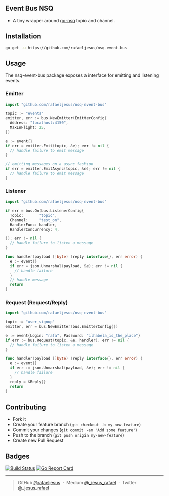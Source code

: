 ## Event Bus NSQ

* A tiny wrapper around [go-nsq](https://github.com/nsqio/go-nsq) topic and channel.

## Installation
```bash
go get -u https://github.com/rafaeljesus/nsq-event-bus
```

## Usage
The nsq-event-bus package exposes a interface for emitting and listening events.

### Emitter
```go
import "github.com/rafaeljesus/nsq-event-bus"

topic := "events"
emitter, err := bus.NewEmitter(EmitterConfig{
  Address: "localhost:4150",
  MaxInFlight: 25,
})

e := event{}
if err = emitter.Emit(topic, &e); err != nil {
  // handle failure to emit message
}

// emitting messages on a async fashion
if err = emitter.EmitAsync(topic, &e); err != nil {
  // handle failure to emit message
}

```

### Listener
```go
import "github.com/rafaeljesus/nsq-event-bus"

if err = bus.On(bus.ListenerConfig{
  Topic:       "topic",
  Channel:     "test_on",
  HandlerFunc: handler,
  HandlerConcurrency: 4,

}); err != nil {
  // handle failure to listen a message
}

func handler(payload []byte) (reply interface{}, err error) {
  e := event{}
  if err = json.Unmarshal(payload, &e); err != nil {
    // handle failure
  }
  // handle message
  return
}
```

### Request (Request/Reply)
```go
import "github.com/rafaeljesus/nsq-event-bus"

topic := "user_signup"
emitter, err = bus.NewEmitter(bus.EmitterConfig{})

e := event{Login: "rafa", Password: "ilhabela_is_the_place"}
if err := bus.Request(topic, &e, handler); err != nil {
  // handle failure to listen a message
}

func handler(payload []byte) (reply interface{}, err error) {
  e := event{}
  if err := json.Unmarshal(payload, &e); err != nil {
    // handle failure
  }
  reply = &Reply{}
  return
}
```

## Contributing
- Fork it
- Create your feature branch (`git checkout -b my-new-feature`)
- Commit your changes (`git commit -am 'Add some feature'`)
- Push to the branch (`git push origin my-new-feature`)
- Create new Pull Request

## Badges

[![Build Status](https://circleci.com/gh/rafaeljesus/nsq-event-bus.svg?style=svg)](https://circleci.com/gh/rafaeljesus/nsq-event-bus)
[![Go Report Card](https://goreportcard.com/badge/github.com/rafaeljesus/nsq-event-bus)](https://goreportcard.com/report/github.com/rafaeljesus/nsq-event-bus)

---

> GitHub [@rafaeljesus](https://github.com/rafaeljesus) &nbsp;&middot;&nbsp;
> Medium [@_jesus_rafael](https://medium.com/@_jesus_rafael) &nbsp;&middot;&nbsp;
> Twitter [@_jesus_rafael](https://twitter.com/_jesus_rafael)
